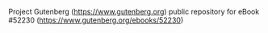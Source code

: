 Project Gutenberg (https://www.gutenberg.org) public repository for
eBook #52230 (https://www.gutenberg.org/ebooks/52230)
